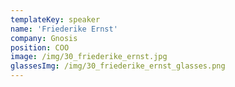 ```yaml
---
templateKey: speaker
name: 'Friederike Ernst'
company: Gnosis
position: COO
image: /img/30_friederike_ernst.jpg
glassesImg: /img/30_friederike_ernst_glasses.png
---
```


